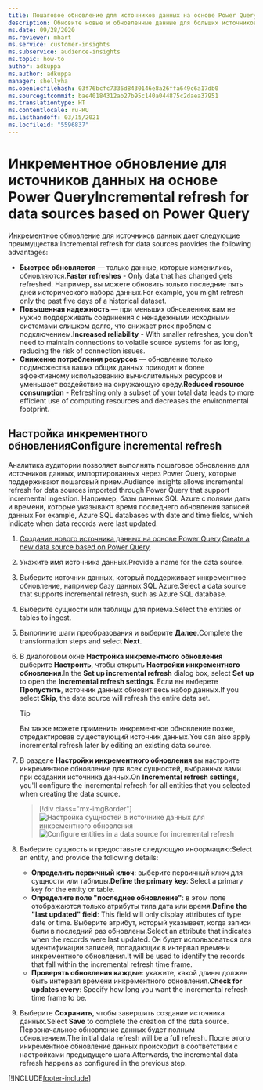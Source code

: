 ```yaml
---
title: Пошаговое обновление для источников данных на основе Power Query
description: Обновите новые и обновленные данные для больших источников данных на основе Power Query.
ms.date: 09/28/2020
ms.reviewer: mhart
ms.service: customer-insights
ms.subservice: audience-insights
ms.topic: how-to
author: adkuppa
ms.author: adkuppa
manager: shellyha
ms.openlocfilehash: 03f76bcfc7336d8430146e8a26ffa649c6a17db0
ms.sourcegitcommit: bae40184312ab27b95c140a044875c2daea37951
ms.translationtype: HT
ms.contentlocale: ru-RU
ms.lasthandoff: 03/15/2021
ms.locfileid: "5596837"
---
```

# <a name="incremental-refresh-for-data-sources-based-on-power-query"></a><span data-ttu-id="e8a11-103">Инкрементное обновление для источников данных на основе Power Query</span><span class="sxs-lookup"><span data-stu-id="e8a11-103">Incremental refresh for data sources based on Power Query</span></span>

<span data-ttu-id="e8a11-104">Инкрементное обновление для источников данных дает следующие преимущества:</span><span class="sxs-lookup"><span data-stu-id="e8a11-104">Incremental refresh for data sources provides the following advantages:</span></span>

- <span data-ttu-id="e8a11-105">**Быстрее обновляется** — только данные, которые изменились, обновляются.</span><span class="sxs-lookup"><span data-stu-id="e8a11-105">**Faster refreshes** - Only data that has changed gets refreshed.</span></span> <span data-ttu-id="e8a11-106">Например, вы можете обновить только последние пять дней исторического набора данных.</span><span class="sxs-lookup"><span data-stu-id="e8a11-106">For example, you might refresh only the past five days of a historical dataset.</span></span>
- <span data-ttu-id="e8a11-107">**Повышенная надежность** — при меньших обновлениях вам не нужно поддерживать соединения с ненадежными исходными системами слишком долго, что снижает риск проблем с подключением.</span><span class="sxs-lookup"><span data-stu-id="e8a11-107">**Increased reliability** - With smaller refreshes, you don't need to maintain connections to volatile source systems for as long, reducing the risk of connection issues.</span></span>
- <span data-ttu-id="e8a11-108">**Снижение потребления ресурсов** — обновление только подмножества ваших общих данных приводит к более эффективному использованию вычислительных ресурсов и уменьшает воздействие на окружающую среду.</span><span class="sxs-lookup"><span data-stu-id="e8a11-108">**Reduced resource consumption** - Refreshing only a subset of your total data leads to more efficient use of computing resources and decreases the environmental footprint.</span></span>

## <a name="configure-incremental-refresh"></a><span data-ttu-id="e8a11-109">Настройка инкрементного обновления</span><span class="sxs-lookup"><span data-stu-id="e8a11-109">Configure incremental refresh</span></span>

<span data-ttu-id="e8a11-110">Аналитика аудитории позволяет выполнять пошаговое обновление для источников данных, импортированных через Power Query, которые поддерживают пошаговый прием.</span><span class="sxs-lookup"><span data-stu-id="e8a11-110">Audience insights allows incremental refresh for data sources imported through Power Query that support incremental ingestion.</span></span> <span data-ttu-id="e8a11-111">Например, базы данных SQL Azure с полями даты и времени, которые указывают время последнего обновления записей данных.</span><span class="sxs-lookup"><span data-stu-id="e8a11-111">For example, Azure SQL databases with date and time fields, which indicate when data records were last updated.</span></span>

1. <span data-ttu-id="e8a11-112">[Создание нового источника данных на основе Power Query](connect-power-query.md).</span><span class="sxs-lookup"><span data-stu-id="e8a11-112">[Create a new data source based on Power Query](connect-power-query.md).</span></span>

1. <span data-ttu-id="e8a11-113">Укажите имя источника данных.</span><span class="sxs-lookup"><span data-stu-id="e8a11-113">Provide a name for the data source.</span></span>

1. <span data-ttu-id="e8a11-114">Выберите источник данных, который поддерживает инкрементное обновление, например базу данных SQL Azure.</span><span class="sxs-lookup"><span data-stu-id="e8a11-114">Select a data source that supports incremental refresh, such as Azure SQL database.</span></span>

1. <span data-ttu-id="e8a11-115">Выберите сущности или таблицы для приема.</span><span class="sxs-lookup"><span data-stu-id="e8a11-115">Select the entities or tables to ingest.</span></span>

1. <span data-ttu-id="e8a11-116">Выполните шаги преобразования и выберите **Далее**.</span><span class="sxs-lookup"><span data-stu-id="e8a11-116">Complete the transformation steps and select **Next**.</span></span>

1. <span data-ttu-id="e8a11-117">В диалоговом окне **Настройка инкрементного обновления** выберите **Настроить**, чтобы открыть **Настройки инкрементного обновления**.</span><span class="sxs-lookup"><span data-stu-id="e8a11-117">In the **Set up incremental refresh** dialog box, select **Set up** to open the **Incremental refresh settings**.</span></span> <span data-ttu-id="e8a11-118">Если вы выберете **Пропустить**, источник данных обновит весь набор данных.</span><span class="sxs-lookup"><span data-stu-id="e8a11-118">If you select **Skip**, the data source will refresh the entire data set.</span></span>
   > [!TIP]
   > <span data-ttu-id="e8a11-119">Вы также можете применить инкрементное обновление позже, отредактировав существующий источник данных.</span><span class="sxs-lookup"><span data-stu-id="e8a11-119">You can also apply incremental refresh later by editing an existing data source.</span></span>

1. <span data-ttu-id="e8a11-120">В разделе **Настройки инкрементного обновления** вы настроите инкрементное обновление для всех сущностей, выбранных вами при создании источника данных.</span><span class="sxs-lookup"><span data-stu-id="e8a11-120">On **Incremental refresh settings**, you'll configure the incremental refresh for all entities that you selected when creating the data source.</span></span>

   > [!div class="mx-imgBorder"]
   > <span data-ttu-id="e8a11-121">![Настройка сущностей в источнике данных для инкрементного обновления](media/incremental-refresh-settings.png "Настройка сущностей в источнике данных для инкрементного обновления")</span><span class="sxs-lookup"><span data-stu-id="e8a11-121">![Configure entities in a data source for incremental refresh](media/incremental-refresh-settings.png "Configure entities in a data source for incremental refresh")</span></span>

1. <span data-ttu-id="e8a11-122">Выберите сущность и предоставьте следующую информацию:</span><span class="sxs-lookup"><span data-stu-id="e8a11-122">Select an entity, and provide the following details:</span></span>

   - <span data-ttu-id="e8a11-123">**Определить первичный ключ**: выберите первичный ключ для сущности или таблицы.</span><span class="sxs-lookup"><span data-stu-id="e8a11-123">**Define the primary key**: Select a primary key for the entity or table.</span></span>
   - <span data-ttu-id="e8a11-124">**Определите поле "последнее обновление"**: в этом поле отображаются только атрибуты типа дата или время.</span><span class="sxs-lookup"><span data-stu-id="e8a11-124">**Define the "last updated" field**: This field will only display attributes of type date or time.</span></span> <span data-ttu-id="e8a11-125">Выберите атрибут, который указывает, когда записи были в последний раз обновлены.</span><span class="sxs-lookup"><span data-stu-id="e8a11-125">Select an attribute that indicates when the records were last updated.</span></span> <span data-ttu-id="e8a11-126">Он будет использоваться для идентификации записей, попадающих в интервал времени инкрементного обновления.</span><span class="sxs-lookup"><span data-stu-id="e8a11-126">It will be used to identify the records that fall within the incremental refresh time frame.</span></span>
   - <span data-ttu-id="e8a11-127">**Проверять обновления каждые**: укажите, какой длины должен быть интервал времени инкрементного обновления.</span><span class="sxs-lookup"><span data-stu-id="e8a11-127">**Check for updates every**: Specify how long you want the incremental refresh time frame to be.</span></span>

1. <span data-ttu-id="e8a11-128">Выберите **Сохранить**, чтобы завершить создание источника данных.</span><span class="sxs-lookup"><span data-stu-id="e8a11-128">Select **Save** to complete the creation of the data source.</span></span> <span data-ttu-id="e8a11-129">Первоначальное обновление данных будет полным обновлением.</span><span class="sxs-lookup"><span data-stu-id="e8a11-129">The initial data refresh will be a full refresh.</span></span> <span data-ttu-id="e8a11-130">После этого инкрементное обновление данных происходит в соответствии с настройками предыдущего шага.</span><span class="sxs-lookup"><span data-stu-id="e8a11-130">Afterwards, the incremental data refresh happens as configured in the previous step.</span></span>


[!INCLUDE[footer-include](../includes/footer-banner.md)]